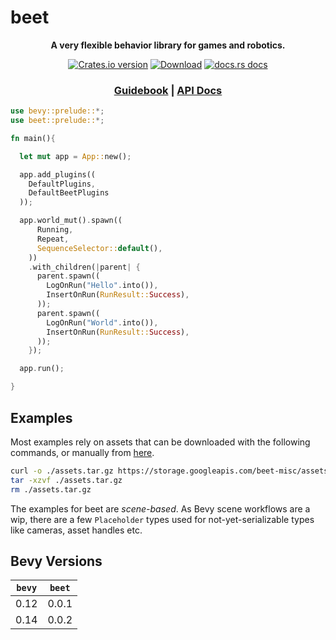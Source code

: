 # beet

<div align="center">
  <p>
    <strong>A very flexible behavior library for games and robotics.</strong>
  </p>
  <p>
    <a href="https://crates.io/crates/beet"><img src="https://img.shields.io/crates/v/beet.svg?style=flat-square" alt="Crates.io version" /></a>
    <a href="https://crates.io/crates/beet"><img src="https://img.shields.io/crates/d/beet.svg?style=flat-square" alt="Download" /></a>
    <a href="https://docs.rs/beet"><img src="https://img.shields.io/badge/docs-latest-blue.svg?style=flat-square" alt="docs.rs docs" /></a>
  </p>
  <h3>
    <a href="https://beetmash.com/docs/beet">Guidebook</a>
    <span> | </span>
    <a href="https://docs.rs/beet">API Docs</a>
    <!-- <span> | </span>
    <a href="https://mrchantey.github.io/beet/other/contributing.html">Contributing</a> -->
  </h3>
</div>

```rust
use bevy::prelude::*;
use beet::prelude::*;

fn main(){

  let mut app = App::new();

  app.add_plugins((
    DefaultPlugins,
    DefaultBeetPlugins
  ));

  app.world_mut().spawn((
      Running,
      Repeat,
      SequenceSelector::default(), 
    ))
    .with_children(|parent| {
      parent.spawn((
        LogOnRun("Hello".into()),
        InsertOnRun(RunResult::Success),
      ));
      parent.spawn((
        LogOnRun("World".into()),
        InsertOnRun(RunResult::Success),
      ));
    });

  app.run();

}
```
## Examples

Most examples rely on assets that can be downloaded with the following commands, or manually from [here](https://storage.googleapis.com/beet-misc/assets.tar.gz).

```sh
curl -o ./assets.tar.gz https://storage.googleapis.com/beet-misc/assets.tar.gz
tar -xzvf ./assets.tar.gz
rm ./assets.tar.gz
```

The examples for beet are *scene-based*. As Bevy scene workflows are a wip, there are a few `Placeholder` types used for not-yet-serializable types like cameras, asset handles etc.

## Bevy Versions

| `bevy` | `beet` |
| ------ | ------ |
| 0.12   | 0.0.1  |
| 0.14   | 0.0.2  |
